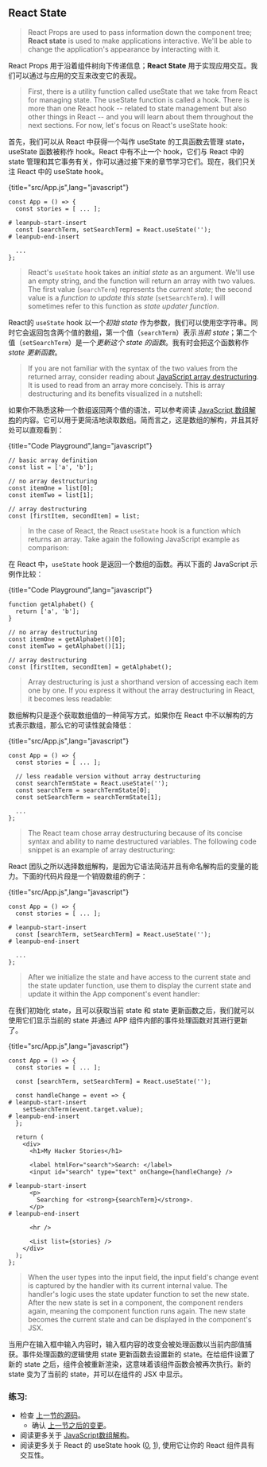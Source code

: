 ## React State

>React Props are used to pass information down the component tree; **React state** is used to make applications interactive. We'll be able to change the application's appearance by interacting with it.

React Props 用于沿着组件树向下传递信息；**React State** 用于实现应用交互。我们可以通过与应用的交互来改变它的表现。

>First, there is a utility function called useState that we take from React for managing state. The useState function is called a hook. There is more than one React hook -- related to state management but also other things in React -- and you will learn about them throughout the next sections. For now, let's focus on React's useState hook:

首先，我们可以从 React 中获得一个叫作 useState 的工具函数去管理 state，useState 函数被称作 hook。React 中有不止一个 hook，它们与 React 中的 state 管理和其它事务有关，你可以通过接下来的章节学习它们。现在，我们只关注 React 中的 useState hook。

{title="src/App.js",lang="javascript"}
~~~~~~~
const App = () => {
  const stories = [ ... ];

# leanpub-start-insert
  const [searchTerm, setSearchTerm] = React.useState('');
# leanpub-end-insert

  ...
};
~~~~~~~

>React's `useState` hook takes an *initial state* as an argument. We'll use an empty string, and the function will return an array with two values. The first value (`searchTerm`) represents the *current state*; the second value is a *function to update this state* (`setSearchTerm`). I will sometimes refer to this function as *state updater function*.

React的 `useState` hook 以一个*初始 state* 作为参数，我们可以使用空字符串。同时它会返回包含两个值的数组，第一个值（`searchTerm`）表示*当前 state*；第二个值（`setSearchTerm`）是一个*更新这个 state 的函数*。我有时会把这个函数称作 *state 更新函数*。

>If you are not familiar with the syntax of the two values from the returned array, consider reading about [JavaScript array destructuring](https://developer.mozilla.org/en-US/docs/Web/JavaScript/Reference/Operators/Destructuring_assignment#Array_destructuring). It is used to read from an array more concisely. This is array destructuring and its benefits visualized in a nutshell:

如果你不熟悉这种一个数组返回两个值的语法，可以参考阅读 [JavaScript 数组解构](https://developer.mozilla.org/en-US/docs/Web/JavaScript/Reference/Operators/Destructuring_assignment#Array_destructuring)的内容。它可以用于更简洁地读取数组。简而言之，这是数组的解构，并且其好处可以直观看到：


{title="Code Playground",lang="javascript"}
~~~~~~~
// basic array definition
const list = ['a', 'b'];

// no array destructuring
const itemOne = list[0];
const itemTwo = list[1];

// array destructuring
const [firstItem, secondItem] = list;
~~~~~~~

>In the case of React, the React `useState` hook is a function which returns an array. Take again the following JavaScript example as comparison:

在 React 中，`useState` hook 是返回一个数组的函数。再以下面的 JavaScript 示例作比较：

{title="Code Playground",lang="javascript"}
~~~~~~~
function getAlphabet() {
  return ['a', 'b'];
}

// no array destructuring
const itemOne = getAlphabet()[0];
const itemTwo = getAlphabet()[1];

// array destructuring
const [firstItem, secondItem] = getAlphabet();
~~~~~~~

>Array destructuring is just a shorthand version of accessing each item one by one. If you express it without the array destructuring in React, it becomes less readable:

数组解构只是逐个获取数组值的一种简写方式，如果你在 React 中不以解构的方式表示数组，那么它的可读性就会降低：

{title="src/App.js",lang="javascript"}
~~~~~~~
const App = () => {
  const stories = [ ... ];

  // less readable version without array destructuring
  const searchTermState = React.useState('');
  const searchTerm = searchTermState[0];
  const setSearchTerm = searchTermState[1];

  ...
};
~~~~~~~

>The React team chose array destructuring because of its concise syntax and ability to name destructured variables. The following code snippet is an example of array destructuring:

React 团队之所以选择数组解构，是因为它语法简洁并且有命名解构后的变量的能力。下面的代码片段是一个销毁数组的例子：

{title="src/App.js",lang="javascript"}
~~~~~~~
const App = () => {
  const stories = [ ... ];

# leanpub-start-insert
  const [searchTerm, setSearchTerm] = React.useState('');
# leanpub-end-insert

  ...
};
~~~~~~~

>After we initialize the state and have access to the current state and the state updater function, use them to display the current state and update it within the App component's event handler:

在我们初始化 state，且可以获取当前 state 和 state 更新函数之后，我们就可以使用它们显示当前的 state 并通过 APP 组件内部的事件处理函数对其进行更新了。

{title="src/App.js",lang="javascript"}
~~~~~~~
const App = () => {
  const stories = [ ... ];

  const [searchTerm, setSearchTerm] = React.useState('');

  const handleChange = event => {
# leanpub-start-insert
    setSearchTerm(event.target.value);
# leanpub-end-insert
  };

  return (
    <div>
      <h1>My Hacker Stories</h1>

      <label htmlFor="search">Search: </label>
      <input id="search" type="text" onChange={handleChange} />

# leanpub-start-insert
      <p>
        Searching for <strong>{searchTerm}</strong>.
      </p>
# leanpub-end-insert

      <hr />

      <List list={stories} />
    </div>
  );
};
~~~~~~~

>When the user types into the input field, the input field's change event is captured by the handler with its current internal value. The handler's logic uses the state updater function to set the new state. After the new state is set in a component, the component renders again, meaning the component function runs again. The new state becomes the current state and can be displayed in the component's JSX.

当用户在输入框中输入内容时，输入框内容的改变会被处理函数以当前内部值捕获。事件处理函数的逻辑使用 state 更新函数去设置新的 state。在给组件设置了新的 state 之后，组件会被重新渲染，这意味着该组件函数会被再次执行。新的 state 变为了当前的 state，并可以在组件的 JSX 中显示。


### 练习:

* 检查 [上一节的源码](https://codesandbox.io/s/github/the-road-to-learn-react/hacker-stories/tree/hs/React-State)。
  * 确认 [上一节之后的变更](https://github.com/the-road-to-learn-react/hacker-stories/compare/hs/React-Props...hs/React-State?expand=1)。
* 阅读更多关于 [JavaScript数组解构](https://developer.mozilla.org/en-US/docs/Web/JavaScript/Reference/Operators/Destructuring_assignment#Array_destructuring)。
* 阅读更多关于 React 的 useState hook ([0](https://www.robinwieruch.de/react-usestate-hook), [1](https://reactjs.org/docs/hooks-state.html)), 使用它让你的 React 组件具有交互性。
